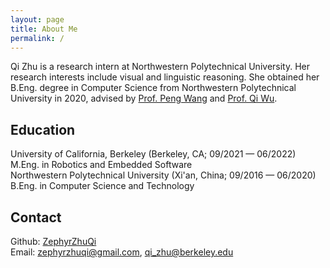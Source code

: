 ```yaml
---
layout: page
title: About Me
permalink: /
---
```


<!-- {% include image.html url="images/person.jpg" caption="" width="400px" align="right" %} -->

Qi Zhu is a research intern at Northwestern Polytechnical University. Her research interests include visual and linguistic reasoning. She obtained her B.Eng. degree in Computer Science from Northwestern Polytechnical University in 2020, advised by [Prof. Peng Wang] and [Prof. Qi Wu].

## Education
University of California, Berkeley (Berkeley, CA; 09/2021 — 06/2022) <br />
M.Eng. in Robotics and Embedded Software<br />
Northwestern Polytechnical University (Xi'an, China; 09/2016 — 06/2020) <br />
B.Eng. in Computer Science and Technology

## Contact

Github: [ZephyrZhuQi] <br />
Email: [zephyrzhuqi@gmail.com], [qi_zhu@berkeley.edu]

[Prof. Peng Wang]: https://scholar.google.com.au/citations?user=aPLp7pAAAAAJ&hl=en
[Prof. Qi Wu]: https://scholar.google.com.au/citations?user=aKXe1FEAAAAJ&hl=en
[ZephyrZhuQi]: https://github.com/ZephyrZhuQi
[zephyrzhuqi@gmail.com]: mailto:zephyrzhuqi@gmail.com
[qi_zhu@berkeley.edu]: mailto:qi_zhu@berkeley.edu